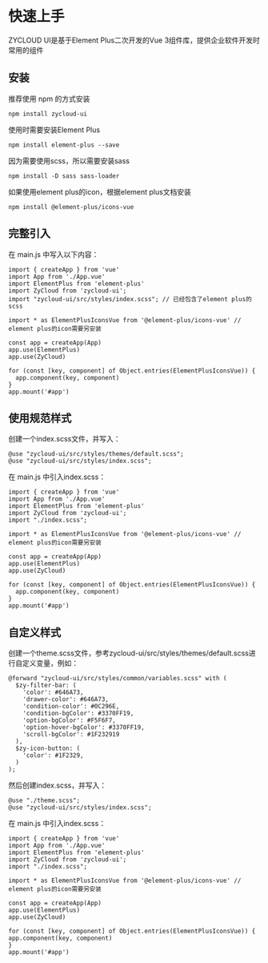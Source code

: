 # 快速上手

ZYCLOUD UI是基于Element Plus二次开发的Vue 3组件库，提供企业软件开发时常用的组件

## 安装

推荐使用 npm 的方式安装

```
npm install zycloud-ui
```

使用时需要安装Element Plus

```
npm install element-plus --save
```

因为需要使用scss，所以需要安装sass

```
npm install -D sass sass-loader
```

如果使用element plus的icon，根据element plus文档安装

```
npm install @element-plus/icons-vue
```

## 完整引入

在 main.js 中写入以下内容：

```
import { createApp } from 'vue'
import App from './App.vue'
import ElementPlus from 'element-plus'
import ZyCloud from 'zycloud-ui';
import "zycloud-ui/src/styles/index.scss"; // 已经包含了element plus的scss

import * as ElementPlusIconsVue from '@element-plus/icons-vue' // element plus的icon需要另安装

const app = createApp(App)
app.use(ElementPlus)
app.use(ZyCloud)

for (const [key, component] of Object.entries(ElementPlusIconsVue)) {
  app.component(key, component)
}
app.mount('#app')
```

## 使用规范样式

创建一个index.scss文件，并写入：

```
@use "zycloud-ui/src/styles/themes/default.scss";
@use "zycloud-ui/src/styles/index.scss";
```

在 main.js 中引入index.scss：

```
import { createApp } from 'vue'
import App from './App.vue'
import ElementPlus from 'element-plus'
import ZyCloud from 'zycloud-ui';
import "./index.scss";

import * as ElementPlusIconsVue from '@element-plus/icons-vue' // element plus的icon需要另安装

const app = createApp(App)
app.use(ElementPlus)
app.use(ZyCloud)

for (const [key, component] of Object.entries(ElementPlusIconsVue)) {
  app.component(key, component)
}
app.mount('#app')
```

## 自定义样式

创建一个theme.scss文件，参考zycloud-ui/src/styles/themes/default.scss进行自定义变量，例如：

```
@forward "zycloud-ui/src/styles/common/variables.scss" with (
  $zy-filter-bar: (
    'color': #646A73,
    'drawer-color': #646A73,
    'condition-color': #0C296E,
    'condition-bgColor': #3370FF19,
    'option-bgColor': #F5F6F7,
    'option-hover-bgColor': #3370FF19,
    'scroll-bgColor': #1F232919
  ),
  $zy-icon-button: (
    'color': #1F2329,
  )
);
```

然后创建index.scss，并写入：

```
@use "./theme.scss";
@use "zycloud-ui/src/styles/index.scss";

```

在 main.js 中引入index.scss：

```
import { createApp } from 'vue'
import App from './App.vue'
import ElementPlus from 'element-plus'
import ZyCloud from 'zycloud-ui';
import "./index.scss";

import * as ElementPlusIconsVue from '@element-plus/icons-vue' // element plus的icon需要另安装

const app = createApp(App)
app.use(ElementPlus)
app.use(ZyCloud)

for (const [key, component] of Object.entries(ElementPlusIconsVue)) {
app.component(key, component)
}
app.mount('#app')

```

